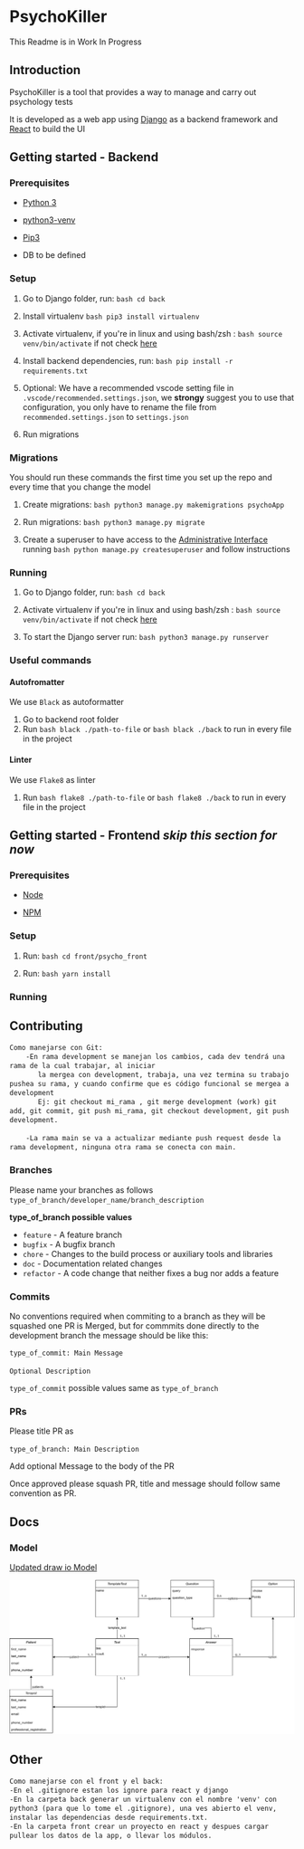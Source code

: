 # PsychoKiller

This Readme is in Work In Progress

## Introduction

PsychoKiller is a tool that provides a way to manage and carry out psychology tests

It is developed as a web app using [Django](https://www.djangoproject.com/) as a backend framework and [React](https://reactjs.org/) to build the UI

## Getting started - Backend

### Prerequisites

- [Python 3](https://www.python.org/)

- [python3-venv](https://docs.python.org/3/library/venv.html)

- [Pip3](https://pypi.org/project/pip/)

- DB to be defined

### Setup

1. Go to Django folder, run: `bash cd back`

2. Install virtualenv `bash pip3 install virtualenv`

3. Activate virtualenv, if you're in linux and using bash/zsh : `bash source venv/bin/activate` if not check [here](https://docs.python.org/3/library/venv.html)

4. Install backend dependencies, run: `bash pip install -r requirements.txt`

5. Optional: We have a recommended vscode setting file in `.vscode/recommended.settings.json`, we **strongy** suggest you to use that configuration, you only have to rename the file from `recommended.settings.json` to `settings.json`

6. Run migrations

### Migrations

You should run these commands the first time you set up the repo and every time that you change the model

1. Create migrations: `bash python3 manage.py makemigrations psychoApp`

2. Run migrations: `bash python3 manage.py migrate`

3. Create a superuser to have access to the [Administrative Interface](https://docs.djangoproject.com/en/3.1/ref/contrib/admin/) running `bash python manage.py createsuperuser` and follow instructions

### Running

1. Go to Django folder, run: `bash cd back`

2. Activate virtualenv if you're in linux and using bash/zsh : `bash source venv/bin/activate` if not check [here](https://docs.python.org/3/library/venv.html)

3. To start the Django server run: `bash python3 manage.py runserver`

### Useful commands

#### Autofromatter

We use `Black` as autoformatter

1. Go to backend root folder
2. Run `bash black ./path-to-file` or `bash black ./back` to run in every file in the project

#### Linter

We use `Flake8` as linter

1. Run `bash flake8 ./path-to-file` or `bash flake8 ./back` to run in every file in the project

## Getting started - Frontend _skip this section for now_

### Prerequisites

- [Node](https://nodejs.org)

- [NPM](https://www.npmjs.com/)

### Setup

1. Run: `bash cd front/psycho_front`

2. Run: `bash yarn install`

### Running

## Contributing

```
Como manejarse con Git:
    -En rama development se manejan los cambios, cada dev tendrá una rama de la cual trabajar, al iniciar
       la mergea con development, trabaja, una vez termina su trabajo pushea su rama, y cuando confirme que es código funcional se mergea a development
       Ej: git checkout mi_rama , git merge development (work) git add, git commit, git push mi_rama, git checkout development, git push development.

    -La rama main se va a actualizar mediante push request desde la rama development, ninguna otra rama se conecta con main.
```

### Branches

Please name your branches as follows `type_of_branch/developer_name/branch_description`

**type_of_branch possible values**

- `feature` - A feature branch
- `bugfix` - A bugfix branch
- `chore` - Changes to the build process or auxiliary tools and libraries
- `doc` - Documentation related changes
- `refactor` - A code change that neither fixes a bug nor adds a feature

### Commits

No conventions required when commiting to a branch as they will be squashed one PR is Merged, but for commmits done directly to the development branch the message should be like this:

```
type_of_commit: Main Message

Optional Description
```

`type_of_commit` possible values same as `type_of_branch`

### PRs

Please title PR as

`type_of_branch: Main Description`

Add optional Message to the body of the PR

Once approved please squash PR, title and message should follow same convention as PR.

## Docs

### Model

[Updated draw io Model](https://drive.google.com/file/d/10hqU88j-wviGUm4WkoZvQdNqPKNEO4dV/view?usp=sharing)

![Model](docs/ModeloDataBase_0_1.jpg)

## Other

```
Como manejarse con el front y el back:
-En el .gitignore estan los ignore para react y django
-En la carpeta back generar un virtualenv con el nombre 'venv' con python3 (para que lo tome el .gitignore), una ves abierto el venv,
instalar las dependencias desde requirements.txt.
-En la carpeta front crear un proyecto en react y despues cargar pullear los datos de la app, o llevar los módulos.
```

